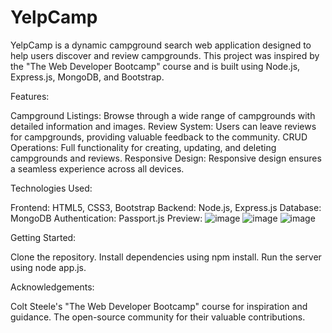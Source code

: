 # YelpCamp

YelpCamp is a dynamic campground search web application designed to help users discover and review campgrounds. This project was inspired by the "The Web Developer Bootcamp" course and is built using Node.js, Express.js, MongoDB, and Bootstrap.

Features:

Campground Listings: Browse through a wide range of campgrounds with detailed information and images.
Review System: Users can leave reviews for campgrounds, providing valuable feedback to the community.
CRUD Operations: Full functionality for creating, updating, and deleting campgrounds and reviews.
Responsive Design: Responsive design ensures a seamless experience across all devices.

Technologies Used:

Frontend: HTML5, CSS3, Bootstrap
Backend: Node.js, Express.js
Database: MongoDB
Authentication: Passport.js
Preview:
![image](https://github.com/HarshSharma1246/YelpCamp/assets/142594711/849679cc-eec6-40c5-a14d-68f390445bb4)
![image](https://github.com/HarshSharma1246/YelpCamp/assets/142594711/c3f99d12-7a88-45e7-997c-5698ef7e6753)
![image](https://github.com/HarshSharma1246/YelpCamp/assets/142594711/89a0edb7-8bf9-415b-bafc-b89c7f121098)

Getting Started:

Clone the repository.
Install dependencies using npm install.
Run the server using node app.js.

Acknowledgements:

Colt Steele's "The Web Developer Bootcamp" course for inspiration and guidance.
The open-source community for their valuable contributions.


